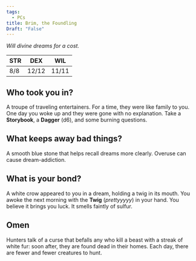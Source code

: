 ```yaml
---
tags:
  - PCs
title: Brim, the Foundling
Draft: "False"
---
```


*Will divine dreams for a cost.*

| STR | DEX   | WIL   |
| --- | ----- | ----- |
| 8/8 | 12/12 | 11/11 |

## Who took you in?
A troupe of traveling entertainers. For a time, they were like family to you. One day you woke up and they were gone with no explanation. Take a **Storybook**, a **Dagger** (d6), and some burning questions.

## What keeps away bad things?
A smooth blue stone that helps recall dreams more clearly. Overuse can cause dream-addiction.

## What is your bond?
A white crow appeared to you in a dream, holding a twig in its mouth. You awoke the next morning with the **Twig** (_prettyyyyy_) in your hand. You believe it brings you luck. It smells faintly of sulfur.

## Omen
Hunters talk of a curse that befalls any who kill a beast with a streak of white fur: soon after, they are found dead in their homes. Each day, there are fewer and fewer creatures to hunt.


